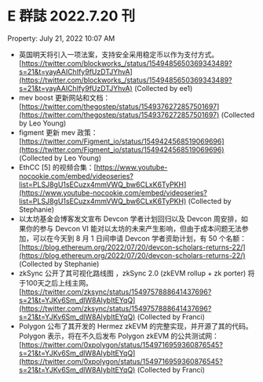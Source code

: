 # E 群誌 2022.7.20 刊

Property: July 21, 2022 10:07 AM

- 英国明天将引入一项法案，支持安全采用稳定币以作为支付方式。[https://twitter.com/blockworks_/status/1549485650369343489?s=21&t=yayAAIChIfy9fUzDTJYhvA](https://twitter.com/blockworks_/status/1549485650369343489?s=21&t=yayAAIChIfy9fUzDTJYhvA) (Collected by ee1)
- mev boost 更新网站和文档：[https://twitter.com/thegostep/status/1549376272857501697](https://twitter.com/thegostep/status/1549376272857501697) (Collected by Leo Young)
- figment 更新 mev 政策：[https://twitter.com/Figment_io/status/1549424568519069696](https://twitter.com/Figment_io/status/1549424568519069696) (Collected by Leo Young)
- EthCC [5] 的视频合集：[https://www.youtube-nocookie.com/embed/videoseries?list=PLSJ8gU1sECuzx4mmVWQ_bw6CLxK6TyPKH](https://www.youtube-nocookie.com/embed/videoseries?list=PLSJ8gU1sECuzx4mmVWQ_bw6CLxK6TyPKH) (Collected by Stephanie)
- 以太坊基金会博客发文宣布 Devcon 学者计划回归以及 Devcon 周安排，如果你的参与 Devcon VI 能对以太坊的未来产生影响，但由于成本问题无法参加，可以在今天到 8 月 1 日间申请 Devcon 学者资助计划，有 50 个名额：
[https://blog.ethereum.org/2022/07/20/devcon-scholars-returns-22/](https://blog.ethereum.org/2022/07/20/devcon-scholars-returns-22/) (Collected by Stephanie)
- zkSync 公开了其可视化路线图 ，zkSync 2.0 (zkEVM rollup + zk porter) 将于100天之后上线主网。[https://twitter.com/zksync/status/1549757888641437696?s=21&t=YJKv6Sm_dlW8AIybItEYqQ](https://twitter.com/zksync/status/1549757888641437696?s=21&t=YJKv6Sm_dlW8AIybItEYqQ) (Collected by Franci)
- Polygon 公布了其开发的 Hermez zkEVM 的完整实现，并开源了其的代码。Polygon 表示，将在不久后发布 Polygon zkEVM 的公共测试网：[https://twitter.com/0xpolygon/status/1549716959360876545?s=21&t=YJKv6Sm_dlW8AIybItEYqQ](https://twitter.com/0xpolygon/status/1549716959360876545?s=21&t=YJKv6Sm_dlW8AIybItEYqQ) (Collected by Franci)